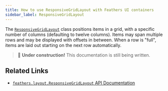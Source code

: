 ```yaml
---
title: How to use ResponsiveGridLayout with Feathers UI containers
sidebar_label: ResponsiveGridLayout
---
```


The [`ResponsiveGridLayout`](https://api.feathersui.com/current/feathers/layout/ResponsiveGridLayout.html) class positions items in a grid, with a specific number of columns (defaulting to twelve columns). Items may span multiple rows and may be displayed with offsets in between. When a row is "full", items are laid out starting on the next row automatically.

> 🚧 **Under construction!** This documentation is still being written.

## Related Links

- [`feathers.layout.ResponsiveGridLayout` API Documentation](https://api.feathersui.com/current/feathers/layout/ResponsiveGridLayout.html)
